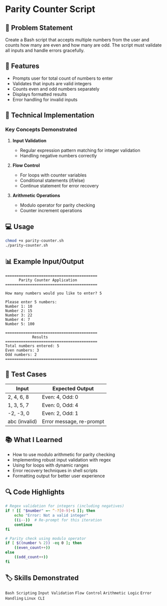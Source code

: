 # Parity Counter Script

## 📝 Problem Statement

Create a Bash script that accepts multiple numbers from the user and counts how many are even and how many are odd. The script must validate all inputs and handle errors gracefully.

## 🎯 Features

- Prompts user for total count of numbers to enter
- Validates that inputs are valid integers
- Counts even and odd numbers separately
- Displays formatted results
- Error handling for invalid inputs

## 🔧 Technical Implementation

### Key Concepts Demonstrated

1. **Input Validation**
   - Regular expression pattern matching for integer validation
   - Handling negative numbers correctly

2. **Flow Control**
   - For loops with counter variables
   - Conditional statements (if/else)
   - Continue statement for error recovery

3. **Arithmetic Operations**
   - Modulo operator for parity checking
   - Counter increment operations

## 💻 Usage

```bash
chmod +x parity-counter.sh
./parity-counter.sh
```

## 📊 Example Input/Output

```
=========================================
      Parity Counter Application
=========================================

How many numbers would you like to enter? 5

Please enter 5 numbers:
Number 1: 10
Number 2: 15
Number 3: 22
Number 4: 7
Number 5: 100

=========================================
            Results
=========================================
Total numbers entered: 5
Even numbers: 3
Odd numbers: 2
=========================================
```

## 🧪 Test Cases

| Input | Expected Output |
|-------|----------------|
| 2, 4, 6, 8 | Even: 4, Odd: 0 |
| 1, 3, 5, 7 | Even: 0, Odd: 4 |
| -2, -3, 0 | Even: 2, Odd: 1 |
| abc (invalid) | Error message, re-prompt |

## 📚 What I Learned

- How to use modulo arithmetic for parity checking
- Implementing robust input validation with regex
- Using for loops with dynamic ranges
- Error recovery techniques in shell scripts
- Formatting output for better user experience

## 🔍 Code Highlights

```bash
# Regex validation for integers (including negatives)
if ! [[ "$number" =~ ^-?[0-9]+$ ]]; then
    echo "Error: Not a valid integer"
    ((i--))  # Re-prompt for this iteration
    continue
fi

# Parity check using modulo operator
if [ $((number % 2)) -eq 0 ]; then
    ((even_count++))
else
    ((odd_count++))
fi
```

## 🏷️ Skills Demonstrated

`Bash Scripting` `Input Validation` `Flow Control` `Arithmetic Logic` `Error Handling` `Linux CLI`
